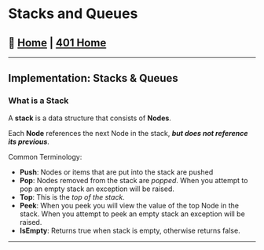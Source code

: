 # Stacks and Queues

## 🏡 [**Home**](https://mistidinzy.github.io/ReadingNotes/) | [**401 Home**](https://bit.ly/3EcMrF6)

---

## Implementation: Stacks & Queues

### What is a Stack

A **stack** is a data structure that consists of **Nodes**.

Each **Node** references the next Node in the stack, ***but does not reference its previous***.

Common Terminology:

* **Push**: Nodes or items that are put into the stack are pushed
* **Pop**: Nodes removed from the stack are *popped*. When you attempt to pop an empty stack an exception will be raised.
* **Top**: This is the *top of the stack*.
* **Peek**: When you peek you will view the value of the top Node in the stack. When you attempt to peek an empty stack an exception will be raised.
* **IsEmpty**: Returns true when stack is empty, otherwise returns false.

_____
